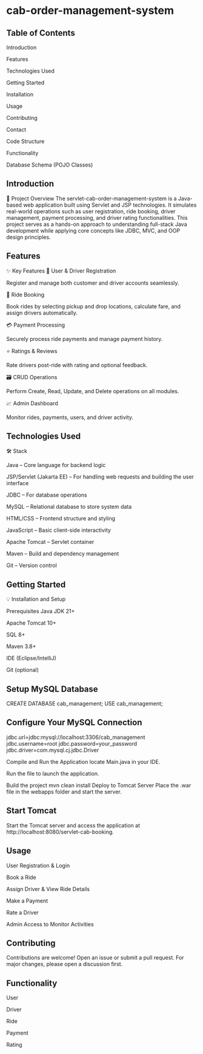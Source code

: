 # cab-order-management-system
## Table of Contents
Introduction

Features

Technologies Used

Getting Started

Installation

Usage

Contributing

Contact

Code Structure

Functionality

Database Schema (POJO Classes)

## Introduction
🚀 Project Overview The servlet-cab-order-management-system is a Java-based web application built using Servlet and JSP technologies. It simulates real-world operations such as user registration, ride booking, driver management, payment processing, and driver rating functionalities. This project serves as a hands-on approach to understanding full-stack Java development while applying core concepts like JDBC, MVC, and OOP design principles.

## Features
✨ Key Features 👤 User & Driver Registration

Register and manage both customer and driver accounts seamlessly.

🚕 Ride Booking

Book rides by selecting pickup and drop locations, calculate fare, and assign drivers automatically.

💳 Payment Processing

Securely process ride payments and manage payment history.

⭐ Ratings & Reviews

Rate drivers post-ride with rating and optional feedback.

🗃️ CRUD Operations

Perform Create, Read, Update, and Delete operations on all modules.

📈 Admin Dashboard

Monitor rides, payments, users, and driver activity.

## Technologies Used
🛠️ Stack

Java – Core language for backend logic

JSP/Servlet (Jakarta EE) – For handling web requests and building the user interface

JDBC – For database operations

MySQL – Relational database to store system data

HTML/CSS – Frontend structure and styling

JavaScript – Basic client-side interactivity

Apache Tomcat – Servlet container

Maven – Build and dependency management

Git – Version control

## Getting Started
💡 Installation and Setup

Prerequisites
Java JDK 21+

Apache Tomcat 10+

SQL 8+

Maven 3.8+

IDE (Eclipse/IntelliJ)

Git (optional)

## Setup MySQL Database
CREATE DATABASE cab_management; USE cab_management;

## Configure Your MySQL Connection
jdbc.url=jdbc:mysql://localhost:3306/cab_management jdbc.username=root jdbc.password=your_password jdbc.driver=com.mysql.cj.jdbc.Driver

Compile and Run the Application
locate Main.java in your IDE.

Run the file to launch the application.

Build the project mvn clean install Deploy to Tomcat Server Place the .war file in the webapps folder and start the server.

## Start Tomcat
Start the Tomcat server and access the application at http://localhost:8080/servlet-cab-booking.

## Usage
User Registration & Login

Book a Ride

Assign Driver & View Ride Details

Make a Payment

Rate a Driver

Admin Access to Monitor Activities

## Contributing
Contributions are welcome! Open an issue or submit a pull request. For major changes, please open a discussion first.

## Functionality
User

Driver

Ride

Payment

Rating
